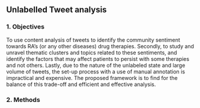 ## Unlabelled Tweet analysis 


### 1. Objectives
To use content analysis of tweets to identify the community sentiment towards RA’s (or any other diseases) drug therapies. Secondly, to study and unravel thematic clusters and topics related to these sentiments, and identify the factors that may affect patients to persist with some therapies and not others. Lastly, due to the nature of the unlabeled state and large volume of tweets, the set-up process with a use of manual annotation is impractical and expensive. The proposed framework is to find for the balance of this trade-off and efficient and effective analysis. 
 
### 2. Methods



 
